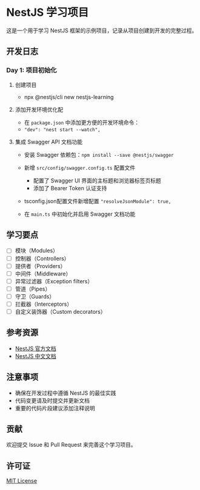 # NestJS 学习项目

这是一个用于学习 NestJS 框架的示例项目，记录从项目创建到开发的完整过程。

## 开发日志

### Day 1: 项目初始化

1. 创建项目

   - npx @nestjs/cli new nestjs-learning
2. 添加开发环境优化配

   - 在 `package.json` 中添加更方便的开发环境命令：
   - `"dev": "nest start --watch",`
3. 集成 Swagger API 文档功能

   - 安装 Swagger 依赖包：`npm install --save @nestjs/swagger`
   - 新增 `src/config/swagger.config.ts` 配置文件

     - 配置了 Swagger UI 界面的主标题和浏览器标签页标题
     - 添加了 Bearer Token 认证支持
   - tsconfig.json配置文件新增配置 `"resolveJsonModule": true,`
   - 在 `main.ts` 中初始化并启用 Swagger 文档功能

## 学习要点

- [ ] 模块（Modules）
- [ ] 控制器（Controllers）
- [ ] 提供者（Providers）
- [ ] 中间件（Middleware）
- [ ] 异常过滤器（Exception filters）
- [ ] 管道（Pipes）
- [ ] 守卫（Guards）
- [ ] 拦截器（Interceptors）
- [ ] 自定义装饰器（Custom decorators）

## 参考资源

- [NestJS 官方文档](https://docs.nestjs.com/)
- [NestJS 中文文档](https://docs.nestjs.cn/)

## 注意事项

- 确保在开发过程中遵循 NestJS 的最佳实践
- 代码变更请及时提交并更新文档
- 重要的代码片段建议添加注释说明

## 贡献

欢迎提交 Issue 和 Pull Request 来完善这个学习项目。

## 许可证

[MIT License](LICENSE)

